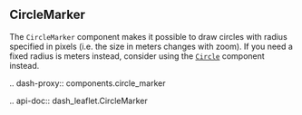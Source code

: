 ## CircleMarker

The `CircleMarker` component makes it possible to draw circles with radius specified in pixels (i.e. the size in meters changes with zoom). If you need a fixed radius is meters instead, consider using the [`Circle`](/components/vector_layers/circle) component instead.

.. dash-proxy:: components.circle_marker

.. api-doc:: dash_leaflet.CircleMarker